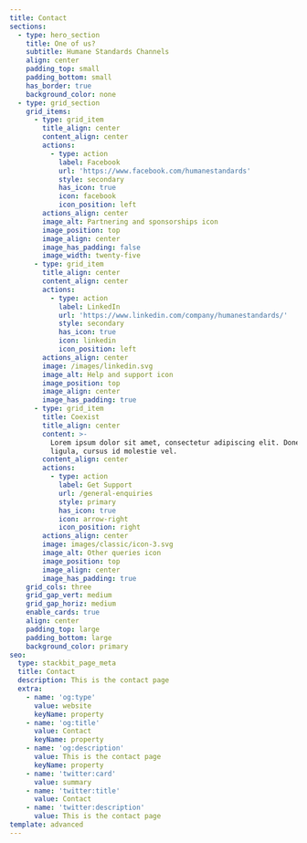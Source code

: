 ```yaml
---
title: Contact
sections:
  - type: hero_section
    title: One of us?
    subtitle: Humane Standards Channels
    align: center
    padding_top: small
    padding_bottom: small
    has_border: true
    background_color: none
  - type: grid_section
    grid_items:
      - type: grid_item
        title_align: center
        content_align: center
        actions:
          - type: action
            label: Facebook
            url: 'https://www.facebook.com/humanestandards'
            style: secondary
            has_icon: true
            icon: facebook
            icon_position: left
        actions_align: center
        image_alt: Partnering and sponsorships icon
        image_position: top
        image_align: center
        image_has_padding: false
        image_width: twenty-five
      - type: grid_item
        title_align: center
        content_align: center
        actions:
          - type: action
            label: LinkedIn
            url: 'https://www.linkedin.com/company/humanestandards/'
            style: secondary
            has_icon: true
            icon: linkedin
            icon_position: left
        actions_align: center
        image: /images/linkedin.svg
        image_alt: Help and support icon
        image_position: top
        image_align: center
        image_has_padding: true
      - type: grid_item
        title: Coexist
        title_align: center
        content: >-
          Lorem ipsum dolor sit amet, consectetur adipiscing elit. Donec nisl
          ligula, cursus id molestie vel.
        content_align: center
        actions:
          - type: action
            label: Get Support
            url: /general-enquiries
            style: primary
            has_icon: true
            icon: arrow-right
            icon_position: right
        actions_align: center
        image: images/classic/icon-3.svg
        image_alt: Other queries icon
        image_position: top
        image_align: center
        image_has_padding: true
    grid_cols: three
    grid_gap_vert: medium
    grid_gap_horiz: medium
    enable_cards: true
    align: center
    padding_top: large
    padding_bottom: large
    background_color: primary
seo:
  type: stackbit_page_meta
  title: Contact
  description: This is the contact page
  extra:
    - name: 'og:type'
      value: website
      keyName: property
    - name: 'og:title'
      value: Contact
      keyName: property
    - name: 'og:description'
      value: This is the contact page
      keyName: property
    - name: 'twitter:card'
      value: summary
    - name: 'twitter:title'
      value: Contact
    - name: 'twitter:description'
      value: This is the contact page
template: advanced
---
```

